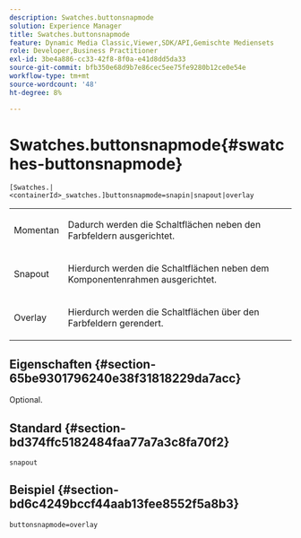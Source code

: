 ```yaml
---
description: Swatches.buttonsnapmode
solution: Experience Manager
title: Swatches.buttonsnapmode
feature: Dynamic Media Classic,Viewer,SDK/API,Gemischte Mediensets
role: Developer,Business Practitioner
exl-id: 3be4a886-cc33-42f8-8f0a-e41d8dd5da33
source-git-commit: bfb350e68d9b7e86cec5ee75fe9280b12ce0e54e
workflow-type: tm+mt
source-wordcount: '48'
ht-degree: 8%

---
```


# Swatches.buttonsnapmode{#swatches-buttonsnapmode}

`[Swatches.|<containerId>_swatches.]buttonsnapmode=snapin|snapout|overlay`

<table id="table_4322E3ECE9354016B891F5E7A35D6A2A"> 
 <tbody> 
  <tr> 
   <td> <p> <span class="codeph"> <span class="varname"> Momentan</span> </span> </p> </td> 
   <td> <p>Dadurch werden die Schaltflächen neben den Farbfeldern ausgerichtet. </p> </td> 
  </tr> 
  <tr> 
   <td> <p> <span class="codeph"> <span class="varname"> Snapout</span> </span> </p> </td> 
   <td> <p>Hierdurch werden die Schaltflächen neben dem Komponentenrahmen ausgerichtet. </p> </td> 
  </tr> 
  <tr> 
   <td> <p> <span class="codeph"> <span class="varname"> Overlay</span> </span> </p> </td> 
   <td> <p>Hierdurch werden die Schaltflächen über den Farbfeldern gerendert. </p> </td> 
  </tr> 
 </tbody> 
</table>

## Eigenschaften {#section-65be9301796240e38f31818229da7acc}

Optional.

## Standard {#section-bd374ffc5182484faa77a7a3c8fa70f2}

`snapout`

## Beispiel {#section-bd6c4249bccf44aab13fee8552f5a8b3}

`buttonsnapmode=overlay`
